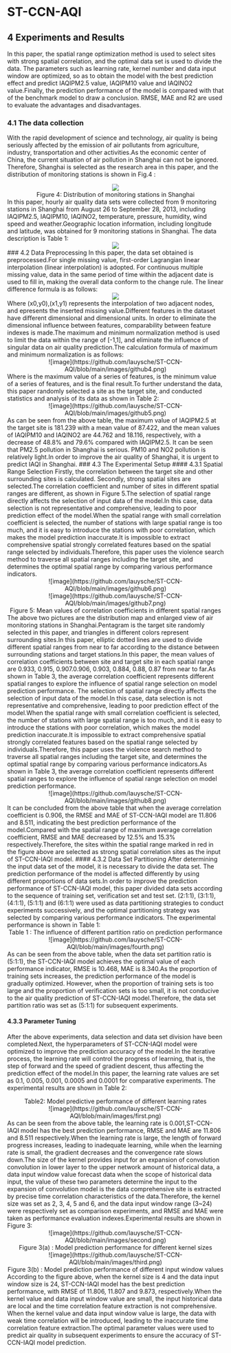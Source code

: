 # ST-CCN-AQI
## 4	Experiments and Results
In this paper, the spatial range optimization method is used to select sites with strong spatial correlation, and the optimal data set is used to divide the data. The parameters such as learning rate, kernel number and data input window are optimized, so as to obtain the model with the best prediction effect and predict IAQIPM2.5 value, IAQIPM10 value and IAQINO2 value.Finally, the prediction performance of the model is compared with that of the benchmark model to draw a conclusion. RMSE, MAE and R2 are used to evaluate the advantages and disadvantages.
### 4.1	The data collection
With the rapid development of science and technology, air quality is being seriously affected by the emission of air pollutants from agriculture, industry, transportation and other activities.As the economic center of China, the current situation of air pollution in Shanghai can not be ignored. Therefore, Shanghai is selected as the research area in this paper, and the distribution of monitoring stations is shown in Fig.4 :
<div align=center>
<img src="https://github.com/lauysche/ST-CCN-AQI/blob/main/images/github1.png"/>
</div>
<div align=center>
Figure 4: Distribution of monitoring stations in Shanghai
</div>
In this paper, hourly air quality data sets were collected from 9 monitoring stations in Shanghai from August 26 to September 28, 2013, including IAQIPM2.5, IAQIPM10, IAQINO2, temperature, pressure, humidity, wind speed and weather.Geographic location information, including longitude and latitude, was obtained for 9 monitoring stations in Shanghai. The data description is Table 1:
<div align=center>
<img src="https://github.com/lauysche/ST-CCN-AQI/blob/main/images/github2.png"/>
</div>
### 4.2	Data Preprocessing
In this paper, the data set obtained is preprocessed.For single missing value, first-order Lagrangian linear interpolation (linear interpolation) is adopted. For continuous multiple missing value, data in the same period of time within the adjacent date is used to fill in, making the overall data conform to the change rule. The linear difference formula is as follows:
<div align=center>
<img src="https://github.com/lauysche/ST-CCN-AQI/blob/main/images/github3.png"/>
</div>
Where (x0,y0),(x1,y1) represents the interpolation of two adjacent nodes, and epresents the inserted missing value.Different features in the dataset have different dimensional and dimensional units. In order to eliminate the dimensional influence between features, comparability between feature indexes is made.The maximum and minimum normalization method is used to limit the data within the range of [-1,1], and eliminate the influence of singular data on air quality prediction.The calculation formula of maximum and minimum normalization is as follows:
<div align=center>
![image](https://github.com/lauysche/ST-CCN-AQI/blob/main/images/github4.png)
</div>
Where  is the maximum value of a series of features,  is the minimum value of a series of features, and  is the final result.To further understand the data, this paper randomly selected a site as the target site, and conducted statistics and analysis of its data as shown in Table 2:
<div align=center>
![image](https://github.com/lauysche/ST-CCN-AQI/blob/main/images/github5.png)
</div>
As can be seen from the above table, the maximum value of IAQIPM2.5 at the target site is 181.239 with a mean value of 87.422, and the mean values of IAQIPM10 and IAQINO2 are 44.762 and 18.116, respectively, with a decrease of 48.8% and 79.6% compared with IAQIPM2.5. It can be seen that PM2.5 pollution in Shanghai is serious. PM10 and NO2 pollution is relatively light.In order to improve the air quality of Shanghai, it is urgent to predict IAQI in Shanghai.
### 4.3	The Experimental Setup
#### 4.3.1 Spatial Range Selection
Firstly, the correlation between the target site and other surrounding sites is calculated. Secondly, strong spatial sites are selected.The correlation coefficient and number of sites in different spatial ranges are different, as shown in Figure 5.The selection of spatial range directly affects the selection of input data of the model.In this case, data selection is not representative and comprehensive, leading to poor prediction effect of the model.When the spatial range with small correlation coefficient is selected, the number of stations with large spatial range is too much, and it is easy to introduce the stations with poor correlation, which makes the model prediction inaccurate.It is impossible to extract comprehensive spatial strongly correlated features based on the spatial range selected by individuals.Therefore, this paper uses the violence search method to traverse all spatial ranges including the target site, and determines the optimal spatial range by comparing various performance indicators.
<div align=center>
![image](https://github.com/lauysche/ST-CCN-AQI/blob/main/images/github6.png)
</div>
<div align=center>
![image](https://github.com/lauysche/ST-CCN-AQI/blob/main/images/github7.png)
</div>
<div align=center>
Figure 5: Mean values of correlation coefficients in different spatial ranges
</div>
The above two pictures are the distribution map and enlarged view of air monitoring stations in Shanghai.Pentagram is the target site randomly selected in this paper, and triangles in different colors represent surrounding sites.In this paper, elliptic dotted lines are used to divide different spatial ranges from near to far according to the distance between surrounding stations and target stations.In this paper, the mean values of correlation coefficients between site and target site in each spatial range are 0.933, 0.915, 0.907.0.906, 0.903, 0.884, 0.88, 0.87 from near to far.As shown in Table 3, the average correlation coefficient represents different spatial ranges to explore the influence of spatial range selection on model prediction performance.
The selection of spatial range directly affects the selection of input data of the model.In this case, data selection is not representative and comprehensive, leading to poor prediction effect of the model.When the spatial range with small correlation coefficient is selected, the number of stations with large spatial range is too much, and it is easy to introduce the stations with poor correlation, which makes the model prediction inaccurate.It is impossible to extract comprehensive spatial strongly correlated features based on the spatial range selected by individuals.Therefore, this paper uses the violence search method to traverse all spatial ranges including the target site, and determines the optimal spatial range by comparing various performance indicators.As shown in Table 3, the average correlation coefficient represents different spatial ranges to explore the influence of spatial range selection on model prediction performance.
<div align=center>
![image](https://github.com/lauysche/ST-CCN-AQI/blob/main/images/github8.png)
</div>
It can be concluded from the above table that when the average correlation coefficient is 0.906, the RMSE and MAE of ST-CCN-IAQI model are 11.806 and 8.511, indicating the best prediction performance of the model.Compared with the spatial range of maximum average correlation coefficient, RMSE and MAE decreased by 12.5% and 15.3% respectively.Therefore, the sites within the spatial range marked in red in the figure above are selected as strong spatial correlation sites as the input of ST-CCN-IAQI model.
#### 4.3.2 Data Set Partitioning
After determining the input data set of the model, it is necessary to divide the data set. The prediction performance of the model is affected differently by using different proportions of data sets.In order to improve the prediction performance of ST-CCN-IAQI model, this paper divided data sets according to the sequence of training set, verification set and test set. (2:1:1), (3:1:1), (4:1:1), (5:1:1) and (6:1:1) were used as data partitioning strategies to conduct experiments successively, and the optimal partitioning strategy was selected by comparing various performance indicators. The experimental performance is shown in Table 1:
<div align=center>
Table 1 : The influence of different partition ratio on prediction performance
</div>
<div align=center>
![image](https://github.com/lauysche/ST-CCN-AQI/blob/main/images/fourth.png)
</div>
As can be seen from the above table, when the data set partition ratio is (5:1:1), the ST-CCN-IAQI model achieves the optimal value of each performance indicator, RMSE is 10.468, MAE is 8.340.As the proportion of training sets increases, the prediction performance of the model is gradually optimized. However, when the proportion of training sets is too large and the proportion of verification sets is too small, it is not conducive to the air quality prediction of ST-CCN-IAQI model.Therefore, the data set partition ratio was set as (5:1:1) for subsequent experiments.

#### 4.3.3 Parameter Tuning

After the above experiments, data selection and data set division have been completed.Next, the hyperparameters of ST-CCN-IAQI model were optimized to improve the prediction accuracy of the model.In the iterative process, the learning rate will control the progress of learning, that is, the step of forward and the speed of gradient descent, thus affecting the prediction effect of the model.In this paper, the learning rate values are set as 0.1, 0.005, 0.001, 0.0005 and 0.0001 for comparative experiments. The experimental results are shown in Table 2:
<div align=center>
Table2: Model predictive performance of different learning rates
</div>
<div align=center>
![image](https://github.com/lauysche/ST-CCN-AQI/blob/main/images/first.png)
</div>
As can be seen from the above table, the learning rate is 0.001,ST-CCN-IAQI model has the best prediction performance, RMSE and MAE are 11.806 and 8.511 respectively.When the learning rate is large, the length of forward progress increases, leading to inadequate learning, while when the learning rate is small, the gradient decreases and the convergence rate slows down.The size of the kernel provides input for an expansion of convolution convolution in lower layer to the upper network amount of historical data, a data input window value forecast data when the scope of historical data input, the value of these two parameters determine the input to the expansion of convolution model is the data comprehensive site is extracted by precise time correlation characteristics of the data.Therefore, the kernel size was set as 2, 3, 4, 5 and 6, and the data input window range (3~24) were respectively set as comparison experiments, and RMSE and MAE were taken as performance evaluation indexes.Experimental results are shown in Figure 3:
<div align=center>
![image](https://github.com/lauysche/ST-CCN-AQI/blob/main/images/second.png)
</div>
<div align=center>
Figure 3(a) : Model prediction performance for different kernel sizes
</div>
<div align=center>
![image](https://github.com/lauysche/ST-CCN-AQI/blob/main/images/third.png)
</div>
<div align=center>
Figure 3(b) : Model prediction performance of different input window values
</div>
According to the figure above, when the kernel size is 4 and the data input window size is 24, ST-CCN-IAQI model has the best prediction performance, with RMSE of 11.806, 11.807 and 9.873, respectively.When the kernel value and data input window value are small, the input historical data are local and the time correlation feature extraction is not comprehensive. When the kernel value and data input window value is large, the data with weak time correlation will be introduced, leading to the inaccurate time correlation feature extraction.The optimal parameter values were used to predict air quality in subsequent experiments to ensure the accuracy of ST-CCN-IAQI model prediction.
